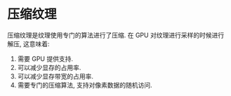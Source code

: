 # 压缩纹理

压缩纹理是纹理使用专门的算法进行了压缩. 在 GPU 对纹理进行采样的时候进行解压, 这意味着:  

1. 需要 GPU 提供支持.
2. 可以减少显存的占用率.
3. 可以减少显存带宽的占用率.
4. 需要专门的压缩算法, 支持对像素数据的随机访问.
